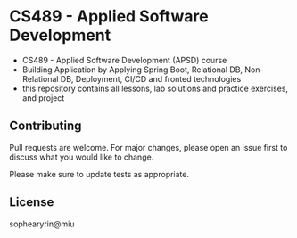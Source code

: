 # CS489 - Applied Software Development

- CS489 - Applied Software Development (APSD) course
- Building Application by Applying Spring Boot, Relational DB, Non-Relational DB, Deployment, CI/CD and fronted technologies
- this repository contains all lessons, lab solutions and practice exercises, and project

## Contributing

Pull requests are welcome. For major changes, please open an issue first
to discuss what you would like to change.

Please make sure to update tests as appropriate.

## License

sophearyrin@miu